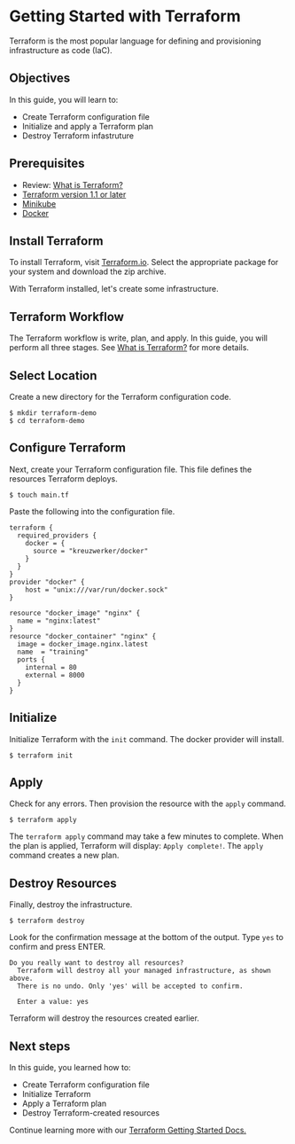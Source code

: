 # Getting Started with Terraform

Terraform is the most popular language for defining and provisioning infrastructure as code (IaC).

## Objectives
In this guide, you will learn to:
- Create Terraform configuration file
- Initialize and apply a Terraform plan
- Destroy Terraform infastruture
## Prerequisites
- Review: [What is Terraform?](https://www.terraform.io/intro)
- [Terraform version 1.1 or later](https://www.terraform.io/downloads.html)
- [Minikube](https://minikube.sigs.k8s.io)
- [Docker](https://https://www.docker.com/)
  


## Install Terraform
To install Terraform, visit [Terraform.io](https://www.terraform.io/downloads.html). Select the appropriate package for your system and download the zip archive.

With Terraform installed, let's create some infrastructure.

## Terraform Workflow
The Terraform workflow is write, plan, and apply. In this guide, you will perform all three stages. See [What is Terraform?](https://www.terraform.io/intro) for more details.

## Select Location
Create a new directory for the Terraform configuration code.

```shell
$ mkdir terraform-demo
$ cd terraform-demo
```
## Configure Terraform 
Next, create your Terraform configuration file. This file defines the resources Terraform deploys.

```shell
$ touch main.tf
```

Paste the following into the configuration file.

```hcl
terraform {
  required_providers {
    docker = {
      source = "kreuzwerker/docker"
    }
  }
}
provider "docker" {
    host = "unix:///var/run/docker.sock"
}

resource "docker_image" "nginx" {
  name = "nginx:latest"
}
resource "docker_container" "nginx" {
  image = docker_image.nginx.latest
  name  = "training"
  ports {
    internal = 80
    external = 8000
  }
}

```
## Initialize
Initialize Terraform with the `init` command. The docker provider will install.

```shell
$ terraform init
```

## Apply
Check for any errors. Then provision the resource with the `apply` command. 

```shell
$ terraform apply
```

The `terraform apply` command may take a few minutes to complete. When the plan is applied, Terraform will display: `Apply complete!`. The `apply` command creates a new plan.

## Destroy Resources
Finally, destroy the infrastructure.

```shell
$ terraform destroy
```

Look for the confirmation message at the bottom of the output. Type `yes` to confirm and press ENTER. 
```shell
Do you really want to destroy all resources?
  Terraform will destroy all your managed infrastructure, as shown above.
  There is no undo. Only 'yes' will be accepted to confirm.

  Enter a value: yes
```

Terraform will destroy the resources created earlier.


## Next steps

In this guide, you learned how to:
- Create Terraform configuration file
- Initialize Terraform
- Apply a Terraform plan
- Destroy Terraform-created resources

Continue learning more with our [Terraform Getting Started Docs.](https://www.terraform.io/docs#get-started)